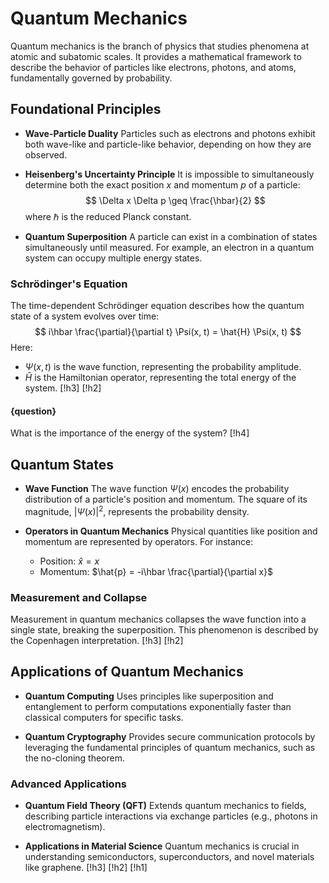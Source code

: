 # Quantum Mechanics

Quantum mechanics is the branch of physics that studies phenomena at atomic and subatomic scales. It provides a mathematical framework to describe the behavior of particles like electrons, photons, and atoms, fundamentally governed by probability.

## Foundational Principles

- **Wave-Particle Duality**
  Particles such as electrons and photons exhibit both wave-like and particle-like behavior, depending on how they are observed.

- **Heisenberg's Uncertainty Principle**
  It is impossible to simultaneously determine both the exact position $x$ and momentum $p$ of a particle:
  $$
  \Delta x \Delta p \geq \frac{\hbar}{2}
  $$
  where $\hbar$ is the reduced Planck constant.

- **Quantum Superposition**
  A particle can exist in a combination of states simultaneously until measured. For example, an electron in a quantum system can occupy multiple energy states.

### Schrödinger's Equation

The time-dependent Schrödinger equation describes how the quantum state of a system evolves over time:
$$
i\hbar \frac{\partial}{\partial t} \Psi(x, t) = \hat{H} \Psi(x, t)
$$
Here:
- $\Psi(x, t)$ is the wave function, representing the probability amplitude.
- $\hat{H}$ is the Hamiltonian operator, representing the total energy of the system. [!h3]
[!h2]

#### {question}
What is the importance of the energy of the system?
[!h4]
## Quantum States

- **Wave Function**
  The wave function $\Psi(x)$ encodes the probability distribution of a particle's position and momentum. The square of its magnitude, $|\Psi(x)|^2$, represents the probability density.

- **Operators in Quantum Mechanics**
  Physical quantities like position and momentum are represented by operators. For instance:
  - Position: $\hat{x} = x$
  - Momentum: $\hat{p} = -i\hbar \frac{\partial}{\partial x}$

### Measurement and Collapse

Measurement in quantum mechanics collapses the wave function into a single state, breaking the superposition. This phenomenon is described by the Copenhagen interpretation. [!h3]
[!h2]

## Applications of Quantum Mechanics

- **Quantum Computing**
  Uses principles like superposition and entanglement to perform computations exponentially faster than classical computers for specific tasks.

- **Quantum Cryptography**
  Provides secure communication protocols by leveraging the fundamental principles of quantum mechanics, such as the no-cloning theorem.

### Advanced Applications

- **Quantum Field Theory (QFT)**
  Extends quantum mechanics to fields, describing particle interactions via exchange particles (e.g., photons in electromagnetism).

- **Applications in Material Science**
  Quantum mechanics is crucial in understanding semiconductors, superconductors, and novel materials like graphene. [!h3]
[!h2]
[!h1]
